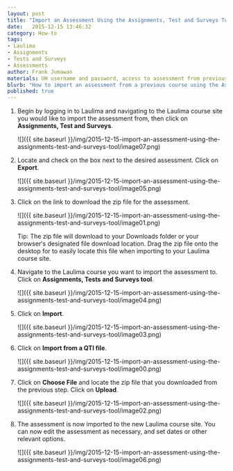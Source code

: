 ```yaml
---
layout: post
title: "Import an Assessment Using the Assignments, Test and Surveys Tool"
date:   2015-12-15 13:46:32
category: How-to
tags:
- Laulima
- Assignments
- Tests and Surveys
- Assessments
author: Frank Jumawan
materials: UH username and password, access to assessment from previous course
blurb: "How to import an assessment from a previous course using the Assignments, Test and Surveys tool."
published: true
---
```


1. Begin by logging in to Laulima and navigating to the Laulima course site you would like to import the assessment from, then click on **Assignments, Test and Surveys**.

    ![]({{ site.baseurl }}/img/2015-12-15-import-an-assessment-using-the-assignments-test-and-surveys-tool/image07.png)

2. Locate and check on the box next to the desired assessment. Click on **Export**.

    ![]({{ site.baseurl }}/img/2015-12-15-import-an-assessment-using-the-assignments-test-and-surveys-tool/image05.png)

3. Click on the link to download the zip file for the assessment.

    ![]({{ site.baseurl }}/img/2015-12-15-import-an-assessment-using-the-assignments-test-and-surveys-tool/image01.png)

    Tip: The zip file will download to your Downloads folder or your browserʻs designated file download location. Drag the zip file onto the desktop for to easily locate this file when importing to your Laulima course site.

4. Navigate to the Laulima course you want to import the assessment to. Click on **Assignments, Tests and Surveys tool**.

    ![]({{ site.baseurl }}/img/2015-12-15-import-an-assessment-using-the-assignments-test-and-surveys-tool/image04.png)

5. Click on **Import**.

    ![]({{ site.baseurl }}/img/2015-12-15-import-an-assessment-using-the-assignments-test-and-surveys-tool/image03.png)

6. Click on **Import from a QTI file**.

    ![]({{ site.baseurl }}/img/2015-12-15-import-an-assessment-using-the-assignments-test-and-surveys-tool/image00.png)

7. Click on **Choose File** and locate the zip file that you downloaded from the previous step. Click on **Upload**.

    ![]({{ site.baseurl }}/img/2015-12-15-import-an-assessment-using-the-assignments-test-and-surveys-tool/image02.png)

8. The assessment is now imported to the new Laulima course site. You can now edit the assessment as necessary, and set dates or other relevant options.

    ![]({{ site.baseurl }}/img/2015-12-15-import-an-assessment-using-the-assignments-test-and-surveys-tool/image06.png)
